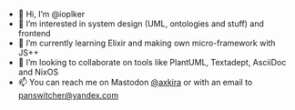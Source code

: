 - 👋 Hi, I’m @ioplker
- 👀 I’m interested in system design (UML, ontologies and stuff) and frontend
- 🌱 I’m currently learning Elixir and making own micro-framework with JS++
- 💞️ I’m looking to collaborate on tools like PlantUML, Textadept, AsciiDoc and NixOS
- 📫 You can reach me on Mastodon [@axkira](https://fosstodon.org/@axkira) or with an email to panswitcher@yandex.com
